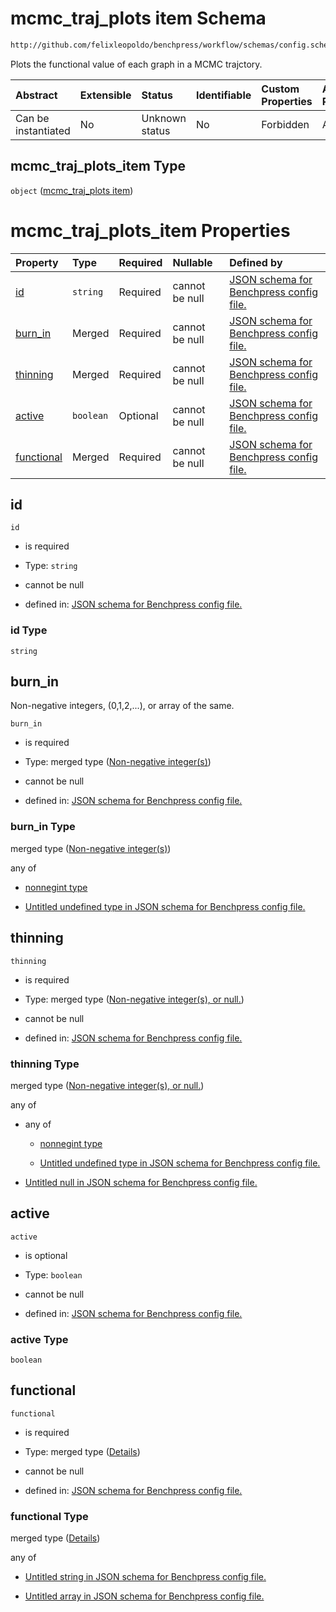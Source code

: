 # mcmc_traj_plots item Schema

```txt
http://github.com/felixleopoldo/benchpress/workflow/schemas/config.schema.json#/definitions/mcmc_traj_plots_item
```

Plots the functional value of each graph in a MCMC trajctory.

| Abstract            | Extensible | Status         | Identifiable | Custom Properties | Additional Properties | Access Restrictions | Defined In                                                       |
| :------------------ | :--------- | :------------- | :----------- | :---------------- | :-------------------- | :------------------ | :--------------------------------------------------------------- |
| Can be instantiated | No         | Unknown status | No           | Forbidden         | Allowed               | none                | [config.schema.json*](config.schema.json "open original schema") |

## mcmc_traj_plots_item Type

`object` ([mcmc_traj_plots item](config-definitions-mcmc_traj_plots-item.md))

# mcmc_traj_plots_item Properties

| Property                  | Type      | Required | Nullable       | Defined by                                                                                                                                                                                                                                           |
| :------------------------ | :-------- | :------- | :------------- | :--------------------------------------------------------------------------------------------------------------------------------------------------------------------------------------------------------------------------------------------------- |
| [id](#id)                 | `string`  | Required | cannot be null | [JSON schema for Benchpress config file.](config-definitions-mcmc_traj_plots-item-properties-id.md "http://github.com/felixleopoldo/benchpress/workflow/schemas/config.schema.json#/definitions/mcmc_traj_plots_item/properties/id")                 |
| [burn_in](#burn_in)       | Merged    | Required | cannot be null | [JSON schema for Benchpress config file.](config-definitions-non-negative-integers-1.md "http://github.com/felixleopoldo/benchpress/workflow/schemas/config.schema.json#/definitions/mcmc_traj_plots_item/properties/burn_in")                       |
| [thinning](#thinning)     | Merged    | Required | cannot be null | [JSON schema for Benchpress config file.](config-definitions-non-negative-integers-or-null.md "http://github.com/felixleopoldo/benchpress/workflow/schemas/config.schema.json#/definitions/mcmc_traj_plots_item/properties/thinning")                |
| [active](#active)         | `boolean` | Optional | cannot be null | [JSON schema for Benchpress config file.](config-definitions-mcmc_traj_plots-item-properties-active.md "http://github.com/felixleopoldo/benchpress/workflow/schemas/config.schema.json#/definitions/mcmc_traj_plots_item/properties/active")         |
| [functional](#functional) | Merged    | Required | cannot be null | [JSON schema for Benchpress config file.](config-definitions-mcmc_traj_plots-item-properties-functional.md "http://github.com/felixleopoldo/benchpress/workflow/schemas/config.schema.json#/definitions/mcmc_traj_plots_item/properties/functional") |

## id



`id`

*   is required

*   Type: `string`

*   cannot be null

*   defined in: [JSON schema for Benchpress config file.](config-definitions-mcmc_traj_plots-item-properties-id.md "http://github.com/felixleopoldo/benchpress/workflow/schemas/config.schema.json#/definitions/mcmc_traj_plots_item/properties/id")

### id Type

`string`

## burn_in

Non-negative integers, (0,1,2,...), or array of the same.

`burn_in`

*   is required

*   Type: merged type ([Non-negative integer(s)](config-definitions-non-negative-integers-1.md))

*   cannot be null

*   defined in: [JSON schema for Benchpress config file.](config-definitions-non-negative-integers-1.md "http://github.com/felixleopoldo/benchpress/workflow/schemas/config.schema.json#/definitions/mcmc_traj_plots_item/properties/burn_in")

### burn_in Type

merged type ([Non-negative integer(s)](config-definitions-non-negative-integers-1.md))

any of

*   [nonnegint type](config-definitions-non-negative-integers-1-anyof-nonnegint-type.md "check type definition")

*   [Untitled undefined type in JSON schema for Benchpress config file.](config-definitions-non-negative-integers-1-anyof-1.md "check type definition")

## thinning



`thinning`

*   is required

*   Type: merged type ([Non-negative integer(s), or null.](config-definitions-non-negative-integers-or-null.md))

*   cannot be null

*   defined in: [JSON schema for Benchpress config file.](config-definitions-non-negative-integers-or-null.md "http://github.com/felixleopoldo/benchpress/workflow/schemas/config.schema.json#/definitions/mcmc_traj_plots_item/properties/thinning")

### thinning Type

merged type ([Non-negative integer(s), or null.](config-definitions-non-negative-integers-or-null.md))

any of

*   any of

    *   [nonnegint type](config-definitions-non-negative-integers-1-anyof-nonnegint-type.md "check type definition")

    *   [Untitled undefined type in JSON schema for Benchpress config file.](config-definitions-non-negative-integers-1-anyof-1.md "check type definition")

*   [Untitled null in JSON schema for Benchpress config file.](config-definitions-non-negative-integers-or-null-anyof-1.md "check type definition")

## active



`active`

*   is optional

*   Type: `boolean`

*   cannot be null

*   defined in: [JSON schema for Benchpress config file.](config-definitions-mcmc_traj_plots-item-properties-active.md "http://github.com/felixleopoldo/benchpress/workflow/schemas/config.schema.json#/definitions/mcmc_traj_plots_item/properties/active")

### active Type

`boolean`

## functional



`functional`

*   is required

*   Type: merged type ([Details](config-definitions-mcmc_traj_plots-item-properties-functional.md))

*   cannot be null

*   defined in: [JSON schema for Benchpress config file.](config-definitions-mcmc_traj_plots-item-properties-functional.md "http://github.com/felixleopoldo/benchpress/workflow/schemas/config.schema.json#/definitions/mcmc_traj_plots_item/properties/functional")

### functional Type

merged type ([Details](config-definitions-mcmc_traj_plots-item-properties-functional.md))

any of

*   [Untitled string in JSON schema for Benchpress config file.](config-definitions-mcmc_traj_plots-item-properties-functional-anyof-0.md "check type definition")

*   [Untitled array in JSON schema for Benchpress config file.](config-definitions-mcmc_traj_plots-item-properties-functional-anyof-1.md "check type definition")
